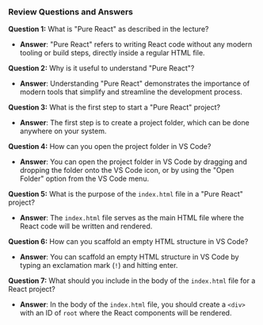 ### Review Questions and Answers

**Question 1:** What is "Pure React" as described in the lecture?

- **Answer**: "Pure React" refers to writing React code without any modern tooling or build steps, directly inside a regular HTML file.

**Question 2:** Why is it useful to understand "Pure React"?

- **Answer**: Understanding "Pure React" demonstrates the importance of modern tools that simplify and streamline the development process.

**Question 3:** What is the first step to start a "Pure React" project?

- **Answer**: The first step is to create a project folder, which can be done anywhere on your system.

**Question 4:** How can you open the project folder in VS Code?

- **Answer**: You can open the project folder in VS Code by dragging and dropping the folder onto the VS Code icon, or by using the "Open Folder" option from the VS Code menu.

**Question 5:** What is the purpose of the `index.html` file in a "Pure React" project?

- **Answer**: The `index.html` file serves as the main HTML file where the React code will be written and rendered.

**Question 6:** How can you scaffold an empty HTML structure in VS Code?

- **Answer**: You can scaffold an empty HTML structure in VS Code by typing an exclamation mark (`!`) and hitting enter.

**Question 7:** What should you include in the body of the `index.html` file for a React project?

- **Answer**: In the body of the `index.html` file, you should create a `<div>` with an ID of `root` where the React components will be rendered.
